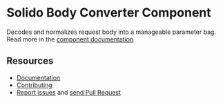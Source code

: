 Solido Body Converter Component
===============================

Decodes and normalizes request body into a manageable parameter bag.  
Read more in the [component documentation](https://solid-o.github.io/docs/#/body-converter)

Resources
---------

- [Documentation](https://solid-o.github.io/docs/#/body-converter)
- [Contributing](https://solid-o.github.io/docs/#/CONTRIBUTING)
- [Report issues](https://github.com/solid-o/body-converter/issues/new) and [send Pull Request](https://github.com/solid-o/body-converter/pulls)
